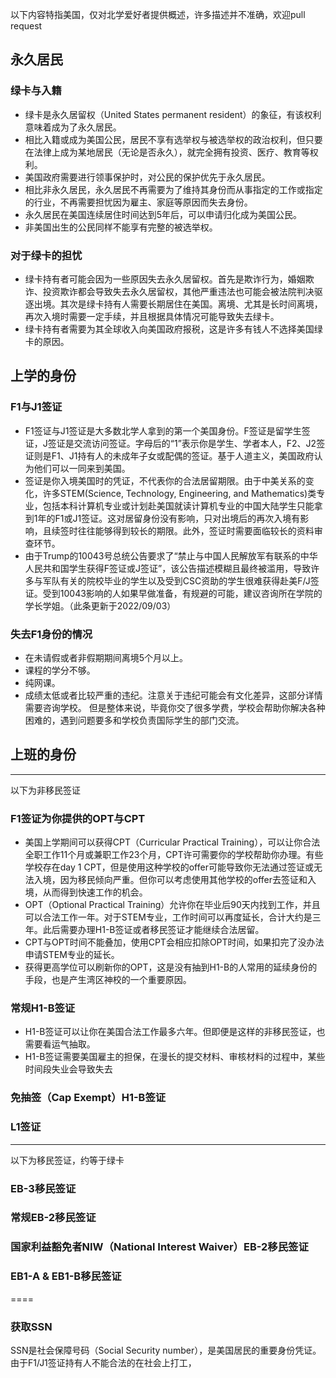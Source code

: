 以下内容特指美国，仅对北学爱好者提供概述，许多描述并不准确，欢迎pull request  
## 永久居民
### 绿卡与入籍  
- 绿卡是永久居留权（United States permanent resident）的象征，有该权利意味着成为了永久居民。  
- 相比入籍或成为美国公民，居民不享有选举权与被选举权的政治权利，但只要在法律上成为某地居民（无论是否永久），就完全拥有投资、医疗、教育等权利。  
- 美国政府需要进行领事保护时，对公民的保护优先于永久居民。 
- 相比非永久居民，永久居民不再需要为了维持其身份而从事指定的工作或指定的行业，不再需要担忧因为雇主、家庭等原因而失去身份。  
- 永久居民在美国连续居住时间达到5年后，可以申请归化成为美国公民。  
- 非美国出生的公民同样不能享有完整的被选举权。  
### 对于绿卡的担忧  
- 绿卡持有者可能会因为一些原因失去永久居留权。首先是欺诈行为，婚姻欺诈、投资欺诈都会导致失去永久居留权，其他严重违法也可能会被法院判决驱逐出境。其次是绿卡持有人需要长期居住在美国。离境、尤其是长时间离境，再次入境时需要一定手续，并且根据具体情况可能导致失去绿卡。  
- 绿卡持有者需要为其全球收入向美国政府报税，这是许多有钱人不选择美国绿卡的原因。   
## 上学的身份  
### F1与J1签证  
- F1签证与J1签证是大多数北学人拿到的第一个美国身份。F签证是留学生签证，J签证是交流访问签证。字母后的“1”表示你是学生、学者本人，F2、J2签证则是F1、J1持有人的未成年子女或配偶的签证。基于人道主义，美国政府认为他们可以一同来到美国。 
- 签证是你入境美国时的凭证，不代表你的合法居留期限。由于中美关系的变化，许多STEM(Science, Technology, Engineering, and Mathematics)类专业，包括本科计算机专业或计划赴美国就读计算机专业的中国大陆学生只能拿到1年的F1或J1签证。这对居留身份没有影响，只对出境后的再次入境有影响，且续签时往往能够得到较长的期限。此外，签证时需要面临较长的资料审查环节。  
- 由于Trump的10043号总统公告要求了“禁止与中国人民解放军有联系的中华人民共和国学生获得F签证或J签证”，该公告描述模糊且最终被滥用，导致许多与军队有关的院校毕业的学生以及受到CSC资助的学生很难获得赴美F/J签证。受到10043影响的人如果早做准备，有规避的可能，建议咨询所在学院的学长学姐。（此条更新于2022/09/03）  
### 失去F1身份的情况  
- 在未请假或者非假期期间离境5个月以上。
- 课程的学分不够。
- 纯网课。
- 成绩太低或者比较严重的违纪。注意关于违纪可能会有文化差异，这部分详情需要咨询学校。
但是整体来说，毕竟你交了很多学费，学校会帮助你解决各种困难的，遇到问题要多和学校负责国际学生的部门交流。

## 上班的身份  
----  
以下为非移民签证
### F1签证为你提供的OPT与CPT  
- 美国上学期间可以获得CPT（Curricular Practical Training），可以让你合法全职工作11个月或兼职工作23个月，CPT许可需要你的学校帮助你办理。有些学校存在day 1 CPT，但是使用这种学校的offer可能导致你无法通过签证或无法入境，因为移民倾向严重。但你可以考虑使用其他学校的offer去签证和入境，从而得到快速工作的机会。
- OPT（Optional Practical Training）允许你在毕业后90天内找到工作，并且可以合法工作一年。对于STEM专业，工作时间可以再度延长，合计大约是三年。此后需要办理H1-B签证或者移民签证才能继续合法居留。  
- CPT与OPT时间不能叠加，使用CPT会相应扣除OPT时间，如果扣完了没办法申请STEM专业的延长。  
- 获得更高学位可以刷新你的OPT，这是没有抽到H1-B的人常用的延续身份的手段，也是产生湾区神校的一个重要原因。  
### 常规H1-B签证  
- H1-B签证可以让你在美国合法工作最多六年。但即便是这样的非移民签证，也需要看运气抽取。  
- H1-B签证需要美国雇主的担保，在漫长的提交材料、审核材料的过程中，某些时间段失业会导致失去

### 免抽签（Cap Exempt）H1-B签证  

### L1签证

----  
以下为移民签证，约等于绿卡
### EB-3移民签证

### 常规EB-2移民签证

### 国家利益豁免者NIW（National Interest Waiver）EB-2移民签证  

### EB1-A & EB1-B移民签证  


====  
### 获取SSN  
SSN是社会保障号码（Social Security number），是美国居民的重要身份凭证。由于F1/J1签证持有人不能合法的在社会上打工，  





